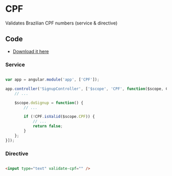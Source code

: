 # CPF

Validates Brazilian CPF numbers (service & directive)

## Code
- [Download it here](https://raw.github.com/darlanalves/ng-modules/master/CPF/CPF.js)

### Service

```js

var app = angular.module('app', ['CPF']);

app.controller('SignupController', ['$scope', 'CPF', function($scope, CPF) {
	// ...

	$scope.doSignup = function() {
		// ...

		if (!CPF.isValid($scope.CPF)) {
			// ...
			return false;
		}
	};
}]);

```

### Directive

```html

<input type="text" validate-cpf="" />

```